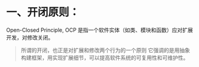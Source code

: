 # 一、开闭原则：
 Open-Closed Principle, OCP 是指一个软件实体（如类、模块和函数）应对扩展开发，对修改关闭。
 > 所谓的开闭，也正是对扩展和修改两个行为的一个原则
 > 它强调的是用抽象构建框架，用实现扩展细节，可以提高软件系统的可复用性和可维护性。